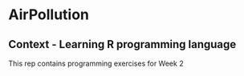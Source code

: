 # AirPollution

## Context - Learning R programming language

This rep contains programming exercises for Week 2
